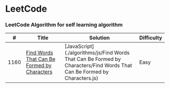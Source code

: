 
LeetCode
========

### LeetCode Algorithm for self learning algorithm


| # | Title | Solution | Difficulty |
|---| ----- | -------- | ---------- |
|1160|[Find Words That Can Be Formed by Characters](https://leetcode.com/problems/find-words-that-can-be-formed-by-characters/)| [JavaScript](./algorithms/js/Find Words That Can Be Formed by Characters/Find Words That Can Be Formed by Characters.js)|Easy|
